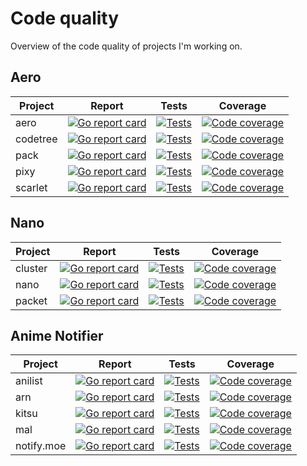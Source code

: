 # Code quality

Overview of the code quality of projects I'm working on.

## Aero

| Project | Report | Tests | Coverage |
|---------|--------|-------|----------|
| aero | [![Go report card][goreportcard-image-aero]][goreportcard-url-aero] | [![Tests][travis-image-aero]][travis-url-aero] | [![Code coverage][codecov-image-aero]][codecov-url-aero] |
| codetree | [![Go report card][goreportcard-image-codetree]][goreportcard-url-codetree] | [![Tests][travis-image-codetree]][travis-url-codetree] | [![Code coverage][codecov-image-codetree]][codecov-url-codetree] |
| pack | [![Go report card][goreportcard-image-pack]][goreportcard-url-pack] | [![Tests][travis-image-pack]][travis-url-pack] | [![Code coverage][codecov-image-pack]][codecov-url-pack] |
| pixy | [![Go report card][goreportcard-image-pixy]][goreportcard-url-pixy] | [![Tests][travis-image-pixy]][travis-url-pixy] | [![Code coverage][codecov-image-pixy]][codecov-url-pixy] |
| scarlet | [![Go report card][goreportcard-image-scarlet]][goreportcard-url-scarlet] | [![Tests][travis-image-scarlet]][travis-url-scarlet] | [![Code coverage][codecov-image-scarlet]][codecov-url-scarlet] |

## Nano

| Project | Report | Tests | Coverage |
|---------|--------|-------|----------|
| cluster | [![Go report card][goreportcard-image-cluster]][goreportcard-url-cluster] | [![Tests][travis-image-cluster]][travis-url-cluster] | [![Code coverage][codecov-image-cluster]][codecov-url-cluster] |
| nano | [![Go report card][goreportcard-image-nano]][goreportcard-url-nano] | [![Tests][travis-image-nano]][travis-url-nano] | [![Code coverage][codecov-image-nano]][codecov-url-nano] |
| packet | [![Go report card][goreportcard-image-packet]][goreportcard-url-packet] | [![Tests][travis-image-packet]][travis-url-packet] | [![Code coverage][codecov-image-packet]][codecov-url-packet] |

## Anime Notifier

| Project | Report | Tests | Coverage |
|---------|--------|-------|----------|
| anilist | [![Go report card][goreportcard-image-anilist]][goreportcard-url-anilist] | [![Tests][travis-image-anilist]][travis-url-anilist] | [![Code coverage][codecov-image-anilist]][codecov-url-anilist] |
| arn | [![Go report card][goreportcard-image-arn]][goreportcard-url-arn] | [![Tests][travis-image-arn]][travis-url-arn] | [![Code coverage][codecov-image-arn]][codecov-url-arn] |
| kitsu | [![Go report card][goreportcard-image-kitsu]][goreportcard-url-kitsu] | [![Tests][travis-image-kitsu]][travis-url-kitsu] | [![Code coverage][codecov-image-kitsu]][codecov-url-kitsu] |
| mal | [![Go report card][goreportcard-image-mal]][goreportcard-url-mal] | [![Tests][travis-image-mal]][travis-url-mal] | [![Code coverage][codecov-image-mal]][codecov-url-mal] |
| notify.moe | [![Go report card][goreportcard-image-notifymoe]][goreportcard-url-notifymoe] | [![Tests][travis-image-notifymoe]][travis-url-notifymoe] | [![Code coverage][codecov-image-notifymoe]][codecov-url-notifymoe] |

[goreportcard-image-aero]: https://goreportcard.com/badge/github.com/aerogo/aero
[goreportcard-url-aero]: https://goreportcard.com/report/github.com/aerogo/aero
[travis-image-aero]: https://travis-ci.org/aerogo/aero.svg?branch=master
[travis-url-aero]: https://travis-ci.org/aerogo/aero
[codecov-image-aero]: https://codecov.io/gh/aerogo/aero/branch/master/graph/badge.svg
[codecov-url-aero]: https://codecov.io/gh/aerogo/aero

[goreportcard-image-pixy]: https://goreportcard.com/badge/github.com/aerogo/pixy
[goreportcard-url-pixy]: https://goreportcard.com/report/github.com/aerogo/pixy
[travis-image-pixy]: https://travis-ci.org/aerogo/pixy.svg?branch=master
[travis-url-pixy]: https://travis-ci.org/aerogo/pixy
[codecov-image-pixy]: https://codecov.io/gh/aerogo/pixy/branch/master/graph/badge.svg
[codecov-url-pixy]: https://codecov.io/gh/aerogo/pixy

[goreportcard-image-scarlet]: https://goreportcard.com/badge/github.com/aerogo/scarlet
[goreportcard-url-scarlet]: https://goreportcard.com/report/github.com/aerogo/scarlet
[travis-image-scarlet]: https://travis-ci.org/aerogo/scarlet.svg?branch=master
[travis-url-scarlet]: https://travis-ci.org/aerogo/scarlet
[codecov-image-scarlet]: https://codecov.io/gh/aerogo/scarlet/branch/master/graph/badge.svg
[codecov-url-scarlet]: https://codecov.io/gh/aerogo/scarlet

[goreportcard-image-pack]: https://goreportcard.com/badge/github.com/aerogo/pack
[goreportcard-url-pack]: https://goreportcard.com/report/github.com/aerogo/pack
[travis-image-pack]: https://travis-ci.org/aerogo/pack.svg?branch=master
[travis-url-pack]: https://travis-ci.org/aerogo/pack
[codecov-image-pack]: https://codecov.io/gh/aerogo/pack/branch/master/graph/badge.svg
[codecov-url-pack]: https://codecov.io/gh/aerogo/pack

[goreportcard-image-codetree]: https://goreportcard.com/badge/github.com/aerogo/codetree
[goreportcard-url-codetree]: https://goreportcard.com/report/github.com/aerogo/codetree
[travis-image-codetree]: https://travis-ci.org/aerogo/codetree.svg?branch=master
[travis-url-codetree]: https://travis-ci.org/aerogo/codetree
[codecov-image-codetree]: https://codecov.io/gh/aerogo/codetree/branch/master/graph/badge.svg
[codecov-url-codetree]: https://codecov.io/gh/aerogo/codetree

[goreportcard-image-packet]: https://goreportcard.com/badge/github.com/aerogo/packet
[goreportcard-url-packet]: https://goreportcard.com/report/github.com/aerogo/packet
[travis-image-packet]: https://travis-ci.org/aerogo/packet.svg?branch=master
[travis-url-packet]: https://travis-ci.org/aerogo/packet
[codecov-image-packet]: https://codecov.io/gh/aerogo/packet/branch/master/graph/badge.svg
[codecov-url-packet]: https://codecov.io/gh/aerogo/packet

[goreportcard-image-nano]: https://goreportcard.com/badge/github.com/aerogo/nano
[goreportcard-url-nano]: https://goreportcard.com/report/github.com/aerogo/nano
[travis-image-nano]: https://travis-ci.org/aerogo/nano.svg?branch=master
[travis-url-nano]: https://travis-ci.org/aerogo/nano
[codecov-image-nano]: https://codecov.io/gh/aerogo/nano/branch/master/graph/badge.svg
[codecov-url-nano]: https://codecov.io/gh/aerogo/nano

[goreportcard-image-cluster]: https://goreportcard.com/badge/github.com/aerogo/cluster
[goreportcard-url-cluster]: https://goreportcard.com/report/github.com/aerogo/cluster
[travis-image-cluster]: https://travis-ci.org/aerogo/cluster.svg?branch=master
[travis-url-cluster]: https://travis-ci.org/aerogo/cluster
[codecov-image-cluster]: https://codecov.io/gh/aerogo/cluster/branch/master/graph/badge.svg
[codecov-url-cluster]: https://codecov.io/gh/aerogo/cluster

[goreportcard-image-notifymoe]: https://goreportcard.com/badge/github.com/animenotifier/notify.moe
[goreportcard-url-notifymoe]: https://goreportcard.com/report/github.com/animenotifier/notify.moe
[travis-image-notifymoe]: https://travis-ci.org/animenotifier/notify.moe.svg?branch=go
[travis-url-notifymoe]: https://travis-ci.org/animenotifier/notify.moe
[codecov-image-notifymoe]: https://codecov.io/gh/animenotifier/notify.moe/branch/go/graph/badge.svg
[codecov-url-notifymoe]: https://codecov.io/gh/animenotifier/notify.moe

[goreportcard-image-arn]: https://goreportcard.com/badge/github.com/animenotifier/arn
[goreportcard-url-arn]: https://goreportcard.com/report/github.com/animenotifier/arn
[travis-image-arn]: https://travis-ci.org/animenotifier/arn.svg
[travis-url-arn]: https://travis-ci.org/animenotifier/arn
[codecov-image-arn]: https://codecov.io/gh/animenotifier/arn/branch/master/graph/badge.svg
[codecov-url-arn]: https://codecov.io/gh/animenotifier/arn

[goreportcard-image-mal]: https://goreportcard.com/badge/github.com/animenotifier/mal
[goreportcard-url-mal]: https://goreportcard.com/report/github.com/animenotifier/mal
[travis-image-mal]: https://travis-ci.org/animenotifier/mal.svg
[travis-url-mal]: https://travis-ci.org/animenotifier/mal
[codecov-image-mal]: https://codecov.io/gh/animenotifier/mal/branch/master/graph/badge.svg
[codecov-url-mal]: https://codecov.io/gh/animenotifier/mal

[goreportcard-image-kitsu]: https://goreportcard.com/badge/github.com/animenotifier/kitsu
[goreportcard-url-kitsu]: https://goreportcard.com/report/github.com/animenotifier/kitsu
[travis-image-kitsu]: https://travis-ci.org/animenotifier/kitsu.svg
[travis-url-kitsu]: https://travis-ci.org/animenotifier/kitsu
[codecov-image-kitsu]: https://codecov.io/gh/animenotifier/kitsu/branch/master/graph/badge.svg
[codecov-url-kitsu]: https://codecov.io/gh/animenotifier/kitsu

[goreportcard-image-anilist]: https://goreportcard.com/badge/github.com/animenotifier/anilist
[goreportcard-url-anilist]: https://goreportcard.com/report/github.com/animenotifier/anilist
[travis-image-anilist]: https://travis-ci.org/animenotifier/anilist.svg
[travis-url-anilist]: https://travis-ci.org/animenotifier/anilist
[codecov-image-anilist]: https://codecov.io/gh/animenotifier/anilist/branch/master/graph/badge.svg
[codecov-url-anilist]: https://codecov.io/gh/animenotifier/anilist